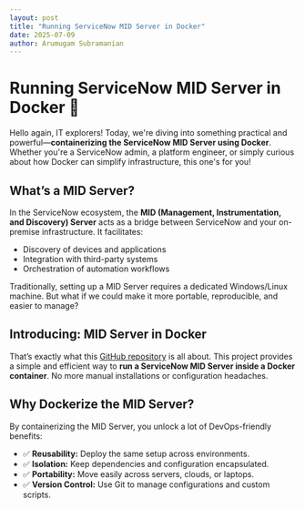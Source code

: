 ```yaml
---
layout: post
title: "Running ServiceNow MID Server in Docker"
date: 2025-07-09
author: Arumugam Subramanian
---
```


# Running ServiceNow MID Server in Docker 🐳

Hello again, IT explorers! Today, we're diving into something practical and powerful—**containerizing the ServiceNow MID Server using Docker**. Whether you're a ServiceNow admin, a platform engineer, or simply curious about how Docker can simplify infrastructure, this one's for you!

## What’s a MID Server?

In the ServiceNow ecosystem, the **MID (Management, Instrumentation, and Discovery) Server** acts as a bridge between ServiceNow and your on-premise infrastructure. It facilitates:

- Discovery of devices and applications
- Integration with third-party systems
- Orchestration of automation workflows

Traditionally, setting up a MID Server requires a dedicated Windows/Linux machine. But what if we could make it more portable, reproducible, and easier to manage?

## Introducing: MID Server in Docker

That’s exactly what this [GitHub repository](https://github.com/arumugamsubramanian/servicenow-docker-mid-server) is all about. This project provides a simple and efficient way to **run a ServiceNow MID Server inside a Docker container**. No more manual installations or configuration headaches.

## Why Dockerize the MID Server?

By containerizing the MID Server, you unlock a lot of DevOps-friendly benefits:

- ✅ **Reusability:** Deploy the same setup across environments.
- ✅ **Isolation:** Keep dependencies and configuration encapsulated.
- ✅ **Portability:** Move easily across servers, clouds, or laptops.
- ✅ **Version Control:** Use Git to manage configurations and custom scripts.